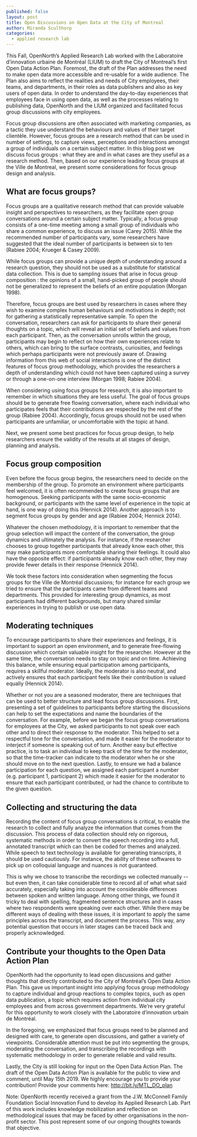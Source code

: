 ```yaml
---
published: false
layout: post
title: Open Discussions on Open Data at the City of Montreal
author: Miranda Sculthorp
categories:
  - applied research lab
---
```


This Fall, OpenNorth’s Applied Research Lab worked with the Laboratoire d’innovation urbaine de Montréal (LIUM) to draft the City of Montreal’s first Open Data Action Plan. Foremost, the draft of the Plan addresses the need to make open data more accessible and re-usable for a wide audience. The Plan also aims to reflect the realities and needs of City employees, their teams, and departments, in their roles as data publishers and also as key users of open data. In order to understand the day-to-day experiences that employees face in using open data, as well as the processes relating to publishing data, OpenNorth and the LIUM organized and facilitated focus group discussions with city employees. 

Focus group discussions are often associated with marketing companies, as a tactic they use understand the behaviours and values of their target clientèle. However, focus groups are a research method that can be used in number of settings, to capture views, perceptions and interactions amongst a group of individuals on a certain subject matter. In this blog post we discuss focus groups : what they are and in what cases are they useful as a research method. Then, based on our experience leading focus groups at the Ville de Montreal, we present some considerations for focus group design and analysis.

## What are focus groups?
Focus groups are a qualitative research method that can provide valuable insight and perspectives to researchers, as they facilitate open group conversations around a certain subject matter. Typically, a focus group consists of a one-time meeting among a small group of individuals who share a common experience, to discuss an issue (Carey 2015). While the recommended number of participants vary, some researchers have suggested that the ideal number of participants is between six to ten (Rabiee 2004; Krueger & Casey 2009). 

While focus groups can provide a unique depth of understanding around a research question, they should not be used as a substitute for statistical data collection. This is due to sampling issues that arise in focus group composition : the opinions of a small, hand-picked group of people should not be generalized to represent the beliefs of an entire population (Morgan 1998). 

Therefore, focus groups are best used by researchers in cases where they wish to examine complex human behaviours and motivations in depth; not for gathering a statistically representative sample. To open the conversation, researchers can ask for participants to share their general thoughts on a topic, which will reveal an initial set of beliefs and values from each participant. Then, as the conversation unrolls within the group, participants may begin to reflect on how their own experiences relate to others, which can bring to the surface contrasts, curiosities, and feelings which perhaps participants were not previously aware of. Drawing information from this web of social interactions is one of the distinct features of focus group methodology, which provides the researchers a depth of understanding which could not have been captured using a survey or through a one-on-one interview (Morgan 1998; Rabiee 2004).

When considering using focus groups for research, it is also important to remember in which situations they are less useful. The goal of focus groups should be to generate free flowing conversation, where each individual who participates feels that their contributions are respected by the rest of the group (Rabiee 2004). Accordingly, focus groups should not be used when participants are unfamiliar, or uncomfortable with the topic at hand. 

Next, we present some best practices for focus group design, to help researchers ensure the validity of the results at all stages of design, planning and analysis.

## Focus group composition
Even before the focus group begins, the researchers need to decide on the membership of the group. To promote an environment where participants feel welcomed, it is often recommended to create focus groups that are homogenous. Seeking participants with the same socio-economic background, or participants with the same level of experience in the topic at hand, is one way of doing this (Hennick 2014). Another approach is to segment focus groups by gender and age (Rabiee 2004; Hennick 2014). 

Whatever the chosen methodology, it is important to remember that the group selection will impact the content of the conversation, the group dynamics and ultimately the analysis. For instance, if the researcher chooses to group together participants that already know each other, this may make participants more comfortable sharing their feelings. It could also have the opposite effect: if participants already know each other, they may provide fewer details in their response (Hennick 2014). 

We took these factors into consideration when segmenting the focus groups for the Ville de Montréal discussions; for instance for each group we tried to ensure that the participants came from different teams and departments. This provided for interesting group dynamics, as most participants had different backgrounds, but many shared similar experiences in trying to publish or use open data. 

## Moderating techniques
To encourage participants to share their experiences and feelings, it is important to support an open environment, and to generate free-flowing discussion which contain valuable insight for the researcher. However at the same time, the conversation needs to stay on topic and on time. Achieving this balance, while ensuring equal participation among participants, requires a skillful moderator. Ideally, the moderator is also neutral, and actively ensures that each participant feels like their contribution is valued equally (Hennick 2014). 

Whether or not you are a seasoned moderator, there are techniques that can be used to better structure and lead focus group discussions. First, presenting a set of guidelines to participants before starting the discussions can help to set the expectations and name the boundaries of the conversation. For example, before we began the focus group conversations for employees at the City, we asked participants to not speak over each other and to direct their response to the moderator. This helped to set a respectful tone for the conversation, and made it easier for the moderator to interject if someone is speaking out of turn. Another easy but effective practice, is to task an individual to keep track of the time for the moderator, so that the time-tracker can indicate to the moderator when he or she should move on to the next question. Lastly, to ensure we had a balance participation for each question, we assigned each participant a number (e.g. participant 1, participant 2) which made it easier for the moderator to ensure that each participant contributed, or had the chance to contribute to the given question. 

## Collecting and structuring the data
Recording the content of focus group conversations is critical, to enable the research to collect and fully analyze the information that comes from the discussion. This process of data collection should rely on rigorous, systematic methods in order to convert the speech recording into a full, annotated transcript which can then be coded for themes and analyzed. While speech to text technology is available for generating transcripts, it should be used cautiously. For instance, the ability of these softwares to pick up on colloquial language and nuances is not guaranteed. 

This is why we chose to transcribe the recordings we collected manually -- but even then, it can take considerable time to record all of what what said accurately, especially taking into account the considerable differences between spoken and written language. Among other things, we found it tricky to deal with spelling, fragmented sentence structures and in cases where two respondents were speaking over each other. While there may be different ways of dealing with these issues, it is important to apply the same principles across the transcript, and document the process. This way, any potential question that occurs in later stages can be traced back and properly acknowledged.    

## Contribute your thoughts to the Open Data Action Plan
OpenNorth had the opportunity to lead open discussions and gather thoughts that directly contributed to the City of Montréal’s Open Data Action Plan. This gave us important insight into applying focus group methodology to capture individual and group reactions to complex topics, such as open data publication, a topic which requires action from individual city employees and  from across government departments. We’re very grateful for this opportunity to work closely with the Laboratoire d’innovation urbain de Montréal. 

In the foregoing, we emphasized that focus groups need to be planned and designed with care, to generate open discussions, and gather a variety of viewpoints. Considerable attention must be put into segmenting the groups, moderating the conversation, and transcribing the recordings with systematic methodology in order to generate reliable and valid results. 

Lastly, the City is still looking for input on the Open Data Action Plan. The draft of the Open Data Action Plan is available for the public to view and comment, until May 15th 2019. We highly encourage you to provide your contribution!  Provide your comments here: http://bit.ly/MTL_DO_plan   

Note: OpenNorth recently received a grant from the J.W. McConnell Family Foundation Social Innovation Fund to develop its Applied Research Lab. Part of this work includes knowledge mobilization and reflection on methodological issues that may be faced by other organisations in the non-profit sector. This post represent some of our ongoing thoughts towards that objective.
